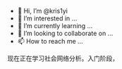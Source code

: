 - 👋 Hi, I’m @kris1yi
- 👀 I’m interested in ...
- 🌱 I’m currently learning ...
- 💞️ I’m looking to collaborate on ...
- 📫 How to reach me ...

<!---
kris1yi/kris1yi is a ✨ special ✨ repository because its `README.md` (this file) appears on your GitHub profile.
You can click the Preview link to take a look at your changes.
--->
现在正在学习社会网络分析。入门阶段，
